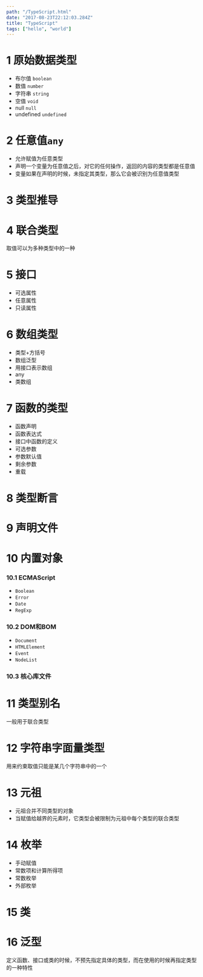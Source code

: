 ```yaml
---
path: "/TypeScript.html"
date: "2017-08-23T22:12:03.284Z"
title: "TypeScript"
tags: ["hello", "world"]
---
```

# 1 原始数据类型
- 布尔值 `boolean`
- 数值 `number`
- 字符串 `string`
- 空值 `void`
- null `null`
- undefined `undefined`

# 2 任意值`any`
- 允许赋值为任意类型
- 声明一个变量为任意值之后，对它的任何操作，返回的内容的类型都是任意值
- 变量如果在声明的时候，未指定其类型，那么它会被识别为任意值类型

# 3 类型推导

# 4 联合类型
取值可以为多种类型中的一种

# 5 接口
- 可选属性
- 任意属性
- 只读属性

# 6 数组类型
- 类型+方括号
- 数组泛型
- 用接口表示数组
- any
- 类数组

# 7 函数的类型
- 函数声明
- 函数表达式
- 接口中函数的定义
- 可选参数
- 参数默认值
- 剩余参数
- 重载

# 8 类型断言
# 9 声明文件
# 10 内置对象
### 10.1 ECMAScript
- `Boolean`
- `Error`
- `Date`
- `RegExp`

### 10.2 DOM和BOM
- `Document`
- `HTMLElement`
- `Event`
- `NodeList`

### 10.3 核心库文件

# 11 类型别名
一般用于联合类型
# 12 字符串字面量类型
用来约束取值只能是某几个字符串中的一个

# 13 元祖
- 元祖合并不同类型的对象
- 当赋值给越界的元素时，它类型会被限制为元祖中每个类型的联合类型

# 14 枚举
- 手动赋值
- 常数项和计算所得项
- 常数枚举
- 外部枚举

# 15 类

# 16 泛型
定义函数、接口或类的时候，不预先指定具体的类型，而在使用的时候再指定类型的一种特性
